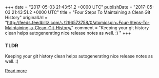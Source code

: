 +++
date = "2017-05-03 21:43:51.2 +0000 UTC"
publishDate = "2017-05-03 21:43:51.2 +0000 UTC"
title = "Four Steps To Maintaining a Clean Git History"
originalUrl = "http://feeds.feedblitz.com/~/296573758/0/atomicspin~Four-Steps-To-Maintaining-a-Clean-Git-History/"
comment = "Keeping your git history clean helps autogenerating nice release notes as well. :) "
+++

### TLDR

Keeping your git history clean helps autogenerating nice release notes as well. :) 

[Read more](http://feeds.feedblitz.com/~/296573758/0/atomicspin~Four-Steps-To-Maintaining-a-Clean-Git-History/)
